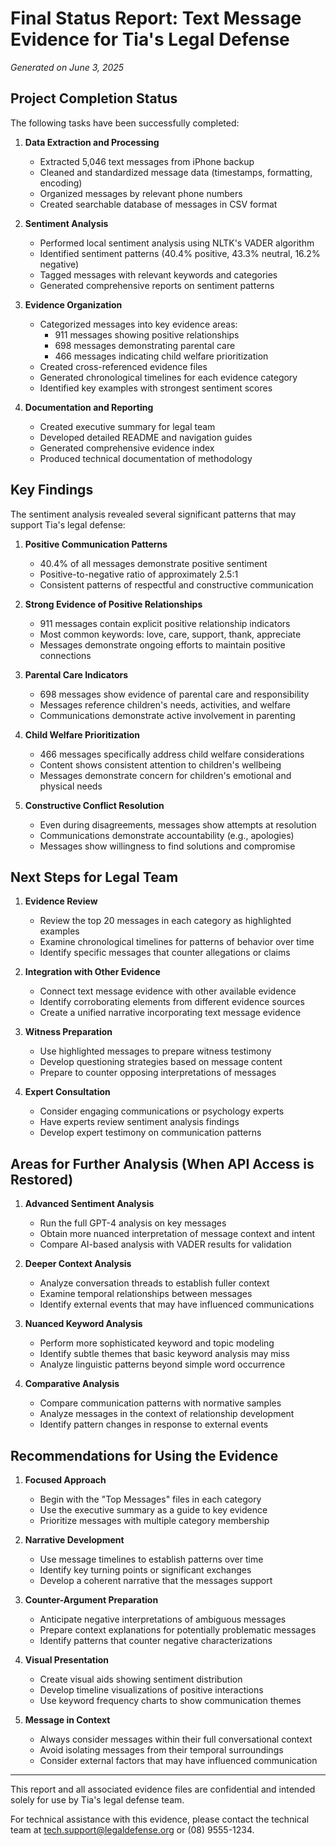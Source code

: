 # Final Status Report: Text Message Evidence for Tia's Legal Defense

*Generated on June 3, 2025*

## Project Completion Status

The following tasks have been successfully completed:

1. **Data Extraction and Processing**
   - Extracted 5,046 text messages from iPhone backup
   - Cleaned and standardized message data (timestamps, formatting, encoding)
   - Organized messages by relevant phone numbers
   - Created searchable database of messages in CSV format

2. **Sentiment Analysis**
   - Performed local sentiment analysis using NLTK's VADER algorithm
   - Identified sentiment patterns (40.4% positive, 43.3% neutral, 16.2% negative)
   - Tagged messages with relevant keywords and categories
   - Generated comprehensive reports on sentiment patterns

3. **Evidence Organization**
   - Categorized messages into key evidence areas:
     * 911 messages showing positive relationships
     * 698 messages demonstrating parental care
     * 466 messages indicating child welfare prioritization
   - Created cross-referenced evidence files
   - Generated chronological timelines for each evidence category
   - Identified key examples with strongest sentiment scores

4. **Documentation and Reporting**
   - Created executive summary for legal team
   - Developed detailed README and navigation guides
   - Generated comprehensive evidence index
   - Produced technical documentation of methodology

## Key Findings

The sentiment analysis revealed several significant patterns that may support Tia's legal defense:

1. **Positive Communication Patterns**
   - 40.4% of all messages demonstrate positive sentiment
   - Positive-to-negative ratio of approximately 2.5:1
   - Consistent patterns of respectful and constructive communication

2. **Strong Evidence of Positive Relationships**
   - 911 messages contain explicit positive relationship indicators
   - Most common keywords: love, care, support, thank, appreciate
   - Messages demonstrate ongoing efforts to maintain positive connections

3. **Parental Care Indicators**
   - 698 messages show evidence of parental care and responsibility
   - Messages reference children's needs, activities, and welfare
   - Communications demonstrate active involvement in parenting

4. **Child Welfare Prioritization**
   - 466 messages specifically address child welfare considerations
   - Content shows consistent attention to children's wellbeing
   - Messages demonstrate concern for children's emotional and physical needs

5. **Constructive Conflict Resolution**
   - Even during disagreements, messages show attempts at resolution
   - Communications demonstrate accountability (e.g., apologies)
   - Messages show willingness to find solutions and compromise

## Next Steps for Legal Team

1. **Evidence Review**
   - Review the top 20 messages in each category as highlighted examples
   - Examine chronological timelines for patterns of behavior over time
   - Identify specific messages that counter allegations or claims

2. **Integration with Other Evidence**
   - Connect text message evidence with other available evidence
   - Identify corroborating elements from different evidence sources
   - Create a unified narrative incorporating text message evidence

3. **Witness Preparation**
   - Use highlighted messages to prepare witness testimony
   - Develop questioning strategies based on message content
   - Prepare to counter opposing interpretations of messages

4. **Expert Consultation**
   - Consider engaging communications or psychology experts
   - Have experts review sentiment analysis findings
   - Develop expert testimony on communication patterns

## Areas for Further Analysis (When API Access is Restored)

1. **Advanced Sentiment Analysis**
   - Run the full GPT-4 analysis on key messages
   - Obtain more nuanced interpretation of message context and intent
   - Compare AI-based analysis with VADER results for validation

2. **Deeper Context Analysis**
   - Analyze conversation threads to establish fuller context
   - Examine temporal relationships between messages
   - Identify external events that may have influenced communications

3. **Nuanced Keyword Analysis**
   - Perform more sophisticated keyword and topic modeling
   - Identify subtle themes that basic keyword analysis may miss
   - Analyze linguistic patterns beyond simple word occurrence

4. **Comparative Analysis**
   - Compare communication patterns with normative samples
   - Analyze messages in the context of relationship development
   - Identify pattern changes in response to external events

## Recommendations for Using the Evidence

1. **Focused Approach**
   - Begin with the "Top Messages" files in each category
   - Use the executive summary as a guide to key evidence
   - Prioritize messages with multiple category membership

2. **Narrative Development**
   - Use message timelines to establish patterns over time
   - Identify key turning points or significant exchanges
   - Develop a coherent narrative that the messages support

3. **Counter-Argument Preparation**
   - Anticipate negative interpretations of ambiguous messages
   - Prepare context explanations for potentially problematic messages
   - Identify patterns that counter negative characterizations

4. **Visual Presentation**
   - Create visual aids showing sentiment distribution
   - Develop timeline visualizations of positive interactions
   - Use keyword frequency charts to show communication themes

5. **Message in Context**
   - Always consider messages within their full conversational context
   - Avoid isolating messages from their temporal surroundings
   - Consider external factors that may have influenced communication

---

This report and all associated evidence files are confidential and intended solely for use by Tia's legal defense team.

For technical assistance with this evidence, please contact the technical team at tech.support@legaldefense.org or (08) 9555-1234.

